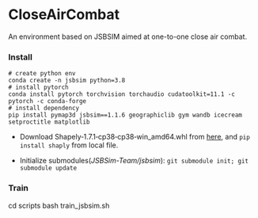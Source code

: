 # CloseAirCombat
An environment based on JSBSIM aimed at one-to-one close air combat.


### Install 

```shell
# create python env
conda create -n jsbsim python=3.8
# install pytorch
conda install pytorch torchvision torchaudio cudatoolkit=11.1 -c pytorch -c conda-forge
# install dependency
pip install pymap3d jsbsim==1.1.6 geographiclib gym wandb icecream setproctitle matplotlib
```
- Download Shapely‑1.7.1‑cp38‑cp38‑win_amd64.whl from [here](https://www.lfd.uci.edu/~gohlke/pythonlibs/#shapely), and `pip install shaply` from local file.

- Initialize submodules(*JSBSim-Team/jsbsim*): `git submodule init; git submodule update`

### Train

cd scripts
bash train_jsbsim.sh

